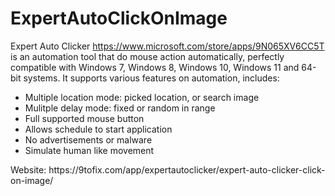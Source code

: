 # ExpertAutoClickOnImage

Expert Auto Clicker https://www.microsoft.com/store/apps/9N065XV6CC5T is an automation tool that do mouse action automatically, perfectly compatible with Windows 7, Windows 8, Windows 10, Windows 11 and 64-bit systems.
It supports various features on automation, includes:
<ul>
	<li>Multiple location mode: picked location, or search image</li>
	<li> Mulitple delay mode: fixed or random in range</li>
	<li> Full supported mouse button</li>
	<li> Allows schedule to start application</li>
	<li> No advertisements or malware</li>
	<li> Simulate human like movement</li>
  </ul>
 Website: https://9tofix.com/app/expertautoclicker/expert-auto-clicker-click-on-image/
